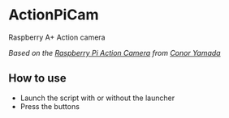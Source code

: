 # ActionPiCam
Raspberry A+ Action camera

*Based on the  [Raspberry Pi Action Camera](http://cya.nyc/raspberry-pi-action-camera/) from [Conor Yamada](https://github.com/cyamada/picam)*

How to use
----------

- Launch the script with or without the launcher
- Press the buttons
